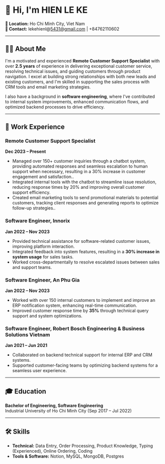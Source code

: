 # 👋 Hi, I'm **HIEN LE KE**

**📍 Location:** Ho Chi Minh City, Viet Nam  
**📧 Contact:** lekehienl@5431@gmail.com | +84762110602  

---

## 👨‍💻 About Me

I'm a motivated and experienced **Remote Customer Support Specialist** with over **2.5 years** of experience in delivering exceptional customer service, resolving technical issues, and guiding customers through product navigation. I excel at building strong relationships with both new leads and existing customers, and I'm skilled in supporting the sales process with CRM tools and email marketing strategies.

I also have a background in **software engineering**, where I've contributed to internal system improvements, enhanced communication flows, and optimized backend processes to drive efficiency.

---

## 💼 Work Experience

### Remote Customer Support Specialist  
**Dec 2023 – Present**  
- Managed over 150+ customer inquiries through a chatbot system, providing automated responses and seamless escalation to human support when necessary, resulting in a 30% increase in customer engagement and satisfaction..  
- Integrated internal tools with the chatbot to streamline issue resolution, reducing response times by 20% and improving overall customer support efficiency.  
- Created email marketing tools to send promotional materials to potential customers, tracking client responses and generating reports to optimize follow-up strategies..

### Software Engineer, Innorix  
**Jan 2022 – Nov 2023**  
- Provided technical assistance for software-related customer issues, improving platform interaction.  
- Integrated feedback into system features, resulting in a **30% increase in system usage** for sales tasks.  
- Worked cross-departmentally to resolve escalated issues between sales and support teams.

### Software Engineer, An Phu Gia  
**Jan 2022 – Nov 2023**  
- Worked with over 150 internal customers to implement and improve an ERP notification system, enhancing real-time communication.  
- Improved customer response time by **35%** through technical query support and system optimizations.

### Software Engineer, Robert Bosch Engineering & Business Solutions Vietnam  
**Jan 2021 – Jun 2021**  
- Collaborated on backend technical support for internal ERP and CRM systems.  
- Supported customer-facing teams by optimizing backend systems for a seamless user experience.

---

## 🎓 Education

**Bachelor of Engineering, Software Engineering**  
Industrial University of Ho Chi Minh City (Sep 2017 – Jul 2022)

---

## 🛠 Skills

- **Technical:** Data Entry, Order Processing, Product Knowledge, Typing (Experienced), Online Ordering, Coding  
- **Tools & Software:** Notion, MySQL, MongoDB, Postgres  
